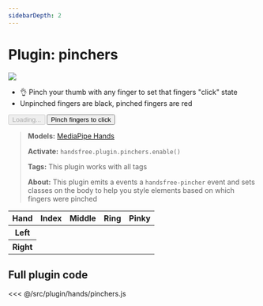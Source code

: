 ```yaml
---
sidebarDepth: 2
---
```

# Plugin: pinchers

<Window>
  <div class="row">
    <div class="col-6"><img src="https://media4.giphy.com/media/IHcXdVDrnpVnZqwq4z/giphy.gif"></div>
    <div class="col-6">
      <ul>
        <li>👌 Pinch your thumb with any finger to set that fingers "click" state</li>
        <li>Unpinched fingers are black, pinched fingers are red</li>
      </ul>
      <HandsfreeToggle class="full-width handsfree-hide-when-started-without-hands" text-off="Pinch fingers to click" text-on="Stop Hands" :opts="demoOpts" />
      <button class="handsfree-show-when-started-without-hands handsfree-show-when-loading" disabled><Fa-Spinner spin /> Loading...</button>
      <button class="handsfree-show-when-started-without-hands handsfree-hide-when-loading" @click="startDemo"><Fa-Video /> Pinch fingers to click</button>
    </div>
  </div>
</Window>


> **Models:** [MediaPipe Hands](/ref/model/hands/)
>
> **Activate:** `handsfree.plugin.pinchers.enable()`
>
> **Tags:** This plugin works with all tags
>
> **About:** This plugin emits a events a `handsfree-pincher` event and sets classes on the body to help you style elements based on which fingers were pinched

<table class="finger-pincher-table">
  <thead>
    <tr>
      <th>Hand</th>
      <th>Index</th>
      <th>Middle</th>
      <th>Ring</th>
      <th>Pinky</th>
    </tr>
  </thead>
  <tbody>
    <tr>
      <th>Left</th>
      <td>
        <div class="finger-pincher handsfree-hide-when-finger-pinched-0-0"></div>
        <div class="finger-pincher handsfree-show-when-finger-pinched-0-0"></div>
      </td>
      <td>
        <div class="finger-pincher handsfree-hide-when-finger-pinched-0-1"></div>
        <div class="finger-pincher handsfree-show-when-finger-pinched-0-1"></div>
      </td>
      <td>
        <div class="finger-pincher handsfree-hide-when-finger-pinched-0-2"></div>
        <div class="finger-pincher handsfree-show-when-finger-pinched-0-2"></div>
      </td>
      <td>
        <div class="finger-pincher handsfree-hide-when-finger-pinched-0-3"></div>
        <div class="finger-pincher handsfree-show-when-finger-pinched-0-3"></div>
      </td>
    </tr>
    <tr>
      <th>Right</th>
      <td>
        <div class="finger-pincher handsfree-hide-when-finger-pinched-1-0"></div>
        <div class="finger-pincher handsfree-show-when-finger-pinched-1-0"></div>
      </td>
      <td>
        <div class="finger-pincher handsfree-hide-when-finger-pinched-1-1"></div>
        <div class="finger-pincher handsfree-show-when-finger-pinched-1-1"></div>
      </td>
      <td>
        <div class="finger-pincher handsfree-hide-when-finger-pinched-1-2"></div>
        <div class="finger-pincher handsfree-show-when-finger-pinched-1-2"></div>
      </td>
      <td>
        <div class="finger-pincher handsfree-hide-when-finger-pinched-1-3"></div>
        <div class="finger-pincher handsfree-show-when-finger-pinched-1-3"></div>
      </td>
    </tr>
  </tbody>
</table>


## Full plugin code

<<< @/src/plugin/hands/pinchers.js


<!-- Code -->
<script>
export default {
  data () {
    return {
      demoOpts: {
        weboji: false,
        hands: true,
        facemesh: false,
        pose: false,
        holistic: false,

        plugin: {
          pinchers: {enabled: true}
        }
      }
    }
  },

  methods: {
    /**
     * Start the page with our preset options
     */
    startDemo () {
      this.$root.handsfree.update(this.demoOpts)
    }
  }
}
</script>

<style lang="stylus">
.finger-pincher
  display inline-block
  width 32px
  height 32px
  border-radius 32px
  background #000
  margin auto

  &:last-child
    background #f00
</style>
